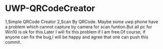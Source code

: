 # UWP-QRCodeCreator
1,Simple QRCode Creator
2,Scan By QRCode.
  Maybe some uwp phone have a problem which cannot capture by camera for scan funtion.But all pc for Win10 is ok for this.Later I will fix this  problem if I am free.Of course, if anyone can fix the bug,I will be happy and agree that one can push this commit.
